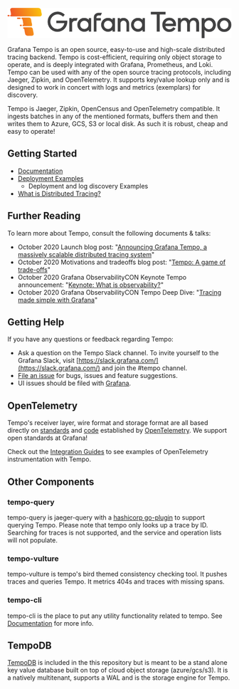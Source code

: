 <p align="center"><img src="docs/tempo/website/logo_and_name.png" alt="Tempo Logo"></p>

Grafana Tempo is an open source, easy-to-use and high-scale distributed tracing backend. Tempo is cost-efficient, requiring only object storage to operate, and is deeply integrated with Grafana, Prometheus, and Loki. Tempo can be used with any of the open source tracing protocols, including Jaeger, Zipkin, and OpenTelemetry.  It supports key/value lookup only and is designed to work in concert with logs and metrics (exemplars) for discovery.

Tempo is Jaeger, Zipkin, OpenCensus and OpenTelemetry compatible.  It ingests batches in any of the mentioned formats, buffers them and then writes them to Azure, GCS, S3 or local disk.  As such it is robust, cheap and easy to operate!

## Getting Started

- [Documentation](https://grafana.com/docs/tempo/latest/)
- [Deployment Examples](./example)
  - Deployment and log discovery Examples
- [What is Distributed Tracing?](https://opentracing.io/docs/overview/what-is-tracing/)

## Further Reading

To learn more about Tempo, consult the following documents & talks:

- October 2020 Launch blog post: "[Announcing Grafana Tempo, a massively scalable distributed tracing system][tempo-launch-post]"
- October 2020 Motivations and tradeoffs blog post: "[Tempo: A game of trade-offs][tempo-tradeoffs-post]"
- October 2020 Grafana ObservabilityCON Keynote Tempo announcement: "[Keynote: What is observability?][tempo-o11ycon-keynote]"
- October 2020 Grafana ObservabilityCON Tempo Deep Dive: "[Tracing made simple with Grafana][tempo-o11ycon-deep-dive]"

[tempo-launch-post]: https://grafana.com/blog/2020/10/27/announcing-grafana-tempo-a-massively-scalable-distributed-tracing-system/
[tempo-tradeoffs-post]: https://gouthamve.dev/tempo-a-game-of-trade-offs/
[tempo-o11ycon-keynote]: https://grafana.com/go/observabilitycon/keynote-what-is-observability/
[tempo-o11ycon-deep-dive]: https://grafana.com/go/observabilitycon/tracing-made-simple-with-grafana/

## Getting Help

If you have any questions or feedback regarding Tempo:

- Ask a question on the Tempo Slack channel. To invite yourself to the Grafana Slack, visit [https://slack.grafana.com/](https://slack.grafana.com/) and join the #tempo channel.
- [File an issue](https://github.com/grafana/tempo/issues/new/choose) for bugs, issues and feature suggestions.
- UI issues should be filed with [Grafana](https://github.com/grafana/grafana/issues/new/choose).

## OpenTelemetry

Tempo's receiver layer, wire format and storage format are all based directly on [standards](https://github.com/open-telemetry/opentelemetry-proto) and [code](https://github.com/open-telemetry/opentelemetry-collector) established by [OpenTelemetry](https://opentelemetry.io/).  We support open standards at Grafana!

Check out the [Integration Guides](https://grafana.com/docs/tempo/latest/guides/instrumentation/) to see examples of OpenTelemetry instrumentation with Tempo.

## Other Components

### tempo-query
tempo-query is jaeger-query with a [hashicorp go-plugin](https://github.com/jaegertracing/jaeger/tree/master/plugin/storage/grpc) to support querying Tempo. Please note that tempo only looks up a trace by ID.  Searching for traces is not supported, and the service and operation lists will not populate.

### tempo-vulture
tempo-vulture is tempo's bird themed consistency checking tool.  It pushes traces and queries Tempo.  It metrics 404s and traces with missing spans.

### tempo-cli
tempo-cli is the place to put any utility functionality related to tempo.  See [Documentation](https://grafana.com/docs/tempo/latest/cli/) for more info.


## TempoDB

[TempoDB](https://github.com/grafana/tempo/tree/master/tempodb) is included in the this repository but is meant to be a stand alone key value database built on top of cloud object storage (azure/gcs/s3).  It is a natively multitenant, supports a WAL and is the storage engine for Tempo.
